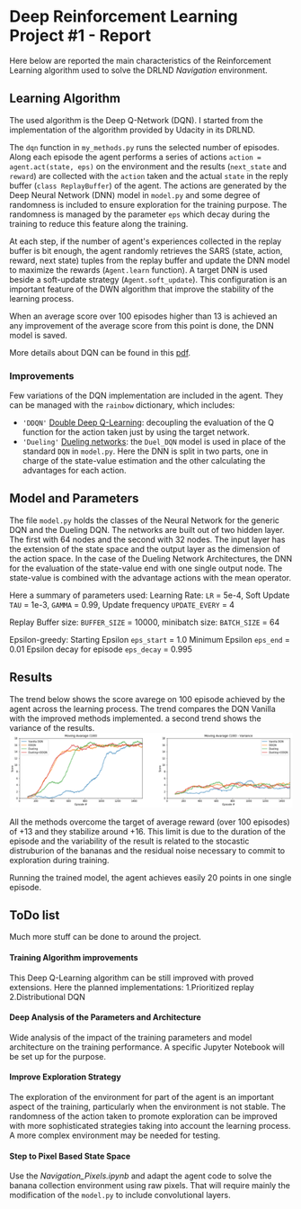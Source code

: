 # Deep Reinforcement Learning Project #1 - Report
Here below are reported the main characteristics of the Reinforcement Learning algorithm used to solve the DRLND <em>Navigation</em> environment.

## Learning Algorithm
The used algorithm is the Deep Q-Network (DQN). I started from the implementation of the algorithm provided by Udacity in its DRLND.

The `dqn` function in `my_methods.py` runs the selected number of episodes. Along each episode the agent performs a series of actions `action = agent.act(state, eps)` on the environment and the results (`next_state` and `reward`) are collected with the `action` taken and the actual `state` in the reply buffer (`class ReplayBuffer`) of the agent.
The actions are generated by the Deep Neural Network (DNN) model in `model.py` and some degree of randomness is included to ensure exploration for the training purpose. The randomness is managed by the parameter `eps` which decay during the training to reduce this feature along the training.

At each step, if the number of agent's experiences collected in the replay buffer is bit enough, the agent randomly retrieves the SARS (state, action, reward, next state) tuples from the replay buffer and update the DNN model to maximize the rewards (`Agent.learn` function). A target DNN is used beside a soft-update strategy (`Agent.soft_update`). This configuration is an important feature of the DWN algorithm that improve the stability of the learning process.

When an average score over 100 episodes higher than 13 is achieved an any improvement of the average score from this point is done, the DNN model is saved.

More details about DQN can be found in this [pdf](https://storage.googleapis.com/deepmind-media/dqn/DQNNaturePaper.pdf).

### Improvements
Few variations of the DQN implementation are included in the agent. They can be managed with the `rainbow` dictionary, which includes:
- `'DDQN'` [Double Deep Q-Learning](https://arxiv.org/abs/1509.06461): decoupling the evaluation of the Q function for the action taken just by using the target network.
- `'Dueling'` [Dueling networks](https://arxiv.org/abs/1511.06581): the `Duel_DQN` model is used in place of the standard `DQN` in `model.py`. Here the DNN is split in two parts, one in charge of the state-value estimation and the other calculating the advantages for each action. 

## Model and Parameters
The file `model.py` holds the classes of the Neural Network for the generic DQN and the Dueling DQN.
The networks are built out of two hidden layer. The first with 64 nodes and the second with 32 nodes. The input layer has the extension of the state space and the output layer as the dimension of the action space.
In the case of the Dueling Network Architectures, the DNN for the evaluation of the state-value end with one single output node.
The state-value is combined with the advantage actions with the mean operator. 

Here a summary of parameters used:
  Learning Rate: `LR` = 5e-4,
  Soft Update `TAU` = 1e-3,
  `GAMMA` = 0.99,
  Update frequency `UPDATE_EVERY` = 4

  Replay Buffer
    size: `BUFFER_SIZE` = 10000,
    minibatch size: `BATCH_SIZE` = 64
  
  Epsilon-greedy:
    Starting Epsilon `eps_start` = 1.0
    Minimum Epsilon `eps_end` = 0.01
    Epsilon decay for episode `eps_decay` = 0.995

## Results

The trend below shows the score avarege on 100 episode achieved by the agent across the learning process.
The trend compares the DQN Vanilla with the improved methods implemented. a second trend shows the variance of the results. 
![Results](results/Training_Process.png)

All the methods overcome the target of average reward (over 100 episodes) of +13 and they stabilize around +16. This limit is due to the duration of the episode and the variability of the result is related to the stocastic distruburion of the bananas and the residual noise necessary to commit to exploration during training.

Running the trained model, the agent achieves easily 20 points in one single episode. 

## ToDo list
Much more stuff can be done to around the project.

#### Training Algorithm improvements
This Deep Q-Learning algorithm can be still improved with proved extensions.
Here the planned implementations:
1.Prioritized replay
2.Distributional DQN

#### Deep Analysis of the Parameters and Architecture
Wide analysis of the impact of the training parameters and model architecture on the training performance. A specific Jupyter Notebook will be set up for the purpose.

#### Improve Exploration Strategy
The exploration of the environment for part of the agent is an important aspect of the training, particularly when the environment is not stable. The randomness of the action taken to promote exploration can be improved with more sophisticated strategies taking into account the learning process. A more complex environment may be needed for testing.

#### Step to Pixel Based State Space
Use the *Navigation_Pixels.ipynb* and adapt the agent code to solve the banana collection environment using raw pixels. That will require mainly the modification of the `model.py` to include convolutional layers.
